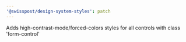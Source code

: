 ```yaml
---
'@swisspost/design-system-styles': patch
---
```


Adds high-contrast-mode/forced-colors styles for all controls with class 'form-control'
